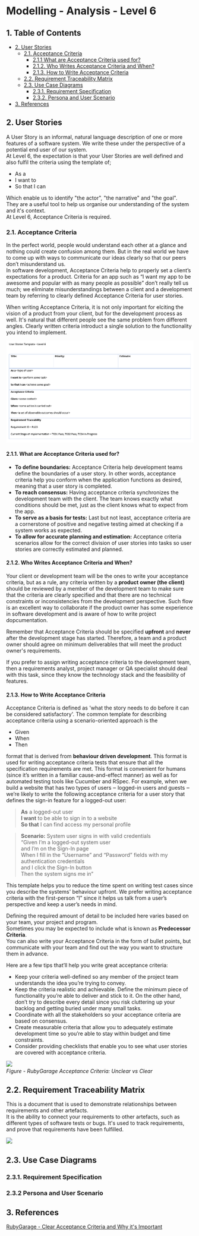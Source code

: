 # Modelling - Analysis - Level 6

## 1. Table of Contents
- [2. User Stories](#2-user-stories)
  - [2.1. Acceptance Criteria](#21-acceptance-criteria)
      - [2.1.1 What are Acceptance Criteria used for?](#211-what-are-acceptance-criteria-used-for)
      - [2.1.2. Who Writes Acceptance Criteria and When?](#212-who-writes-acceptance-criteria-and-when)
      - [2.1.3. How to Write Acceptance Criteria](#213-how-to-write-acceptance-criteria)
  - [2.2. Requirement Traceability Matrix](#22-requirement-traceability-matrix)
  - [2.3. Use Case Diagrams](#23-use-case-diagrams)
      - [2.3.1. Requirement Specification](#231-requirement-specification)
      - [2.3.2. Persona and User Scenario](#232-persona-and-user-scenario) 
- [3. References](#3-references)

## 2. User Stories

A User Story is an informal, natural language description of one or more features of a software system. We write these under the perspective of a potential end user of our system.  
At Level 6, the expectation is that your User Stories are well defined and also fulfil the criteria using the template of;

* As a
* I want to
* So that I can

Which enable us to identify "the actor", "the narrative" and "the goal".  
They are a useful tool to help us organise our understanding of the system and it's context.  
At Level 6, Acceptance Criteria is required.

### 2.1. Acceptance Criteria

In the perfect world, people would understand each other at a glance and nothing could create confusion among them. But in the real world we have to come up with ways to communicate our ideas clearly so that our peers don’t misunderstand us.  
In software development, Acceptance Criteria help to properly set a client’s expectations for a product. Criteria for an app such as “I want my app to be awesome and popular with as many people as possible” don’t really tell us much; we eliminate misunderstandings between a client and a development team by referring to clearly defined Acceptance Criteria for user stories.  

When writing Acceptance Criteria, it is not only important for elciting the vision of a product from your client, but for the development process as well. It's natural that different people see the same problem from different angles. Clearly written criteria introduct a single solution to the functionality you intend to implement.  

![](Level_6_UserStoryTemplate.PNG)

#### 2.1.1. What are Acceptance Criteria used for?

* **To define boundaries:** Acceptance Criteria help development teams define the boundaries of a user story. In other words, acceptance criteria help you conform when the application functions as desired, meaning that a user story is completed.
* **To reach consensus:** Having acceptance criteria synchronizes the development team with the client. The team knows exactly what conditions should be met, just as the client knows what to expect from the app.
* **To serve as a basis for tests:** Last but not least, acceptance criteria are a cornerstone of positive and negative testing aimed at checking if a system works as expected.
* **To allow for accurate planning and estimation:** Acceptance criteria scenarios allow for the correct division of user stories into tasks so user stories are correctly estimated and planned. 

#### 2.1.2. Who Writes Acceptance Criteria and When?

Your client or development team will be the ones to write your acceptance criteria, but as a rule, any criteria written by a **product owner (the client)** should be reviewed by a member of the development team to make sure that the criteria are clearly specified and that there are no technical constraints or inconsistencies from the development perspective. Such flow is an excellent way to collaborate if the product owner has some experience in software development and is aware of how to write project dopcumentation.  

Remember that Acceptance Criteria should be specified **upfront** and **never** after the development stage has started. Therefore, a team and a product owner should agree on minimum deliverables that will meet the product owner's requirements.  

If you prefer to assign writing acceptance criteria to the development team, then a requirements analyst, project manager or QA specialist should deal with this task, since they know the technology stack and the feasibility of features.

#### 2.1.3. How to Write Acceptance Criteria

Acceptance Criteria is defined as 'what the story needs to do before it can be considered satisfactory'.
The common template for describing acceptance criteria using a scenario-oriented approach is the

* Given
* When
* Then  

format that is derived from **behaviour driven development**. This format is used for writing acceptance criteria tests that ensure that all the specification requirements are met. This format is convenient for humans (since it’s written in a familiar cause-and-effect manner) as well as for automated testing tools like Cucumber and RSpec. For example, when we build a website that has two types of users ‒ logged-in users and guests ‒ we’re likely to write the following acceptance criteria for a user story that defines the sign-in feature for a logged-out user:  

> **As** a logged-out user  
> **I want** to be able to sign in to a website  
> **So that** I can find access my personal profile  
  
> **Scenario:** System user signs in with valid credentials  
> “Given I’m a logged-out system user  
> and I’m on the Sign-In page  
> When I fill in the “Username” and “Password” fields with my authentication credentials  
> and I click the Sign-In button  
> Then the system signs me in”  

This template helps you to reduce the time spent on writing test cases since you describe the systems' behaviour upfront. We prefer writing acceptance criteria with the first-person “I” since it helps us talk from a user’s perspective and keep a user’s needs in mind.  

Defining the required amount of detail to be included here varies based on your team, your project and program.  
Sometimes you may be expected to include what is known as **Predecessor Criteria**.  
You can also write your Acceptance Criteria in the form of bullet points, but communicate with your team and find out the way you want to structure them in advance.  

Here are a few tips that’ll help you write great acceptance criteria:

* Keep your criteria well-defined so any member of the project team understands the idea you’re trying to convey.
* Keep the criteria realistic and achievable. Define the minimum piece of functionality you’re able to deliver and stick to it. On the other hand, don’t try to describe every detail since you risk cluttering up your backlog and getting buried under many small tasks.
* Coordinate with all the stakeholders so your acceptance criteria are based on consensus.
* Create measurable criteria that allow you to adequately estimate development time so you’re able to stay within budget and time constraints.
* Consider providing checklists that enable you to see what user stories are covered with acceptance criteria.  
  
![](https://rubygarage.s3.amazonaws.com/uploads/article_image/file/608/acceptance-criteria.jpg)  
*Figure - RubyGarage Acceptance Criteria: Unclear vs Clear*

## 2.2. Requirement Traceability Matrix
This is a document that is used to demonstrate relationships between requirements and other artefacts.  
It is the ability to connect your requirements to other artefacts, such as different types of software tests or bugs. It's used to track requirements, and prove that requirements have been fulfilled.

![](https://github.com/ASERG-STELA/shu-dev-process-internal/blob/main/lifecycle/modelling/level6/Level_6_RTM_Template.PNG)

## 2.3. Use Case Diagrams


### 2.3.1. Requirement Specification


### 2.3.2 Persona and User Scenario


## 3. References
[RubyGarage - Clear Acceptance Criteria and Why it's Important](https://rubygarage.org/blog/clear-acceptance-criteria-and-why-its-important)
